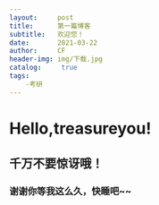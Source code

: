```yaml
---
layout:     post
title:      第一篇博客
subtitle:   欢迎您！
date:       2021-03-22
author:     CF
header-img: img/下载.jpg
catalog: 	 true
tags:
    -考研
---
```






# Hello,treasureyou!

## 千万不要惊讶哦！

### 谢谢你等我这么久，快睡吧~~
